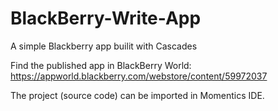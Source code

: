 # BlackBerry-Write-App
A simple Blackberry app builit with Cascades

Find the published app in BlackBerry World:
https://appworld.blackberry.com/webstore/content/59972037

The project (source code) can be imported in Momentics IDE.
